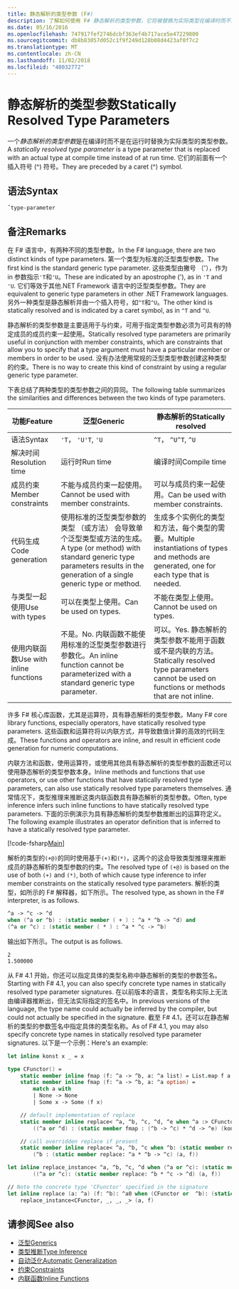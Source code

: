 ```yaml
---
title: 静态解析的类型参数 (F#)
description: 了解如何使用 F# 静态解析的类型参数，它将被替换为实际类型在编译时而不是在运行时。
ms.date: 05/16/2016
ms.openlocfilehash: 747917fef2746dcbf363ef4b717ace5e47229800
ms.sourcegitcommit: db8b83057d052c1f9f249d128b08d4423af0f7c2
ms.translationtype: MT
ms.contentlocale: zh-CN
ms.lasthandoff: 11/02/2018
ms.locfileid: "48032772"
---
```

# <a name="statically-resolved-type-parameters"></a><span data-ttu-id="91f70-103">静态解析的类型参数</span><span class="sxs-lookup"><span data-stu-id="91f70-103">Statically Resolved Type Parameters</span></span>

<span data-ttu-id="91f70-104">一个*静态解析的类型参数*是在编译时而不是在运行时替换为实际类型的类型参数。</span><span class="sxs-lookup"><span data-stu-id="91f70-104">A *statically resolved type parameter* is a type parameter that is replaced with an actual type at compile time instead of at run time.</span></span> <span data-ttu-id="91f70-105">它们的前面有一个插入符号 (^) 符号。</span><span class="sxs-lookup"><span data-stu-id="91f70-105">They are preceded by a caret (^) symbol.</span></span>

## <a name="syntax"></a><span data-ttu-id="91f70-106">语法</span><span class="sxs-lookup"><span data-stu-id="91f70-106">Syntax</span></span>

```
ˆtype-parameter
```

## <a name="remarks"></a><span data-ttu-id="91f70-107">备注</span><span class="sxs-lookup"><span data-stu-id="91f70-107">Remarks</span></span>

<span data-ttu-id="91f70-108">在 F# 语言中，有两种不同的类型参数。</span><span class="sxs-lookup"><span data-stu-id="91f70-108">In the F# language, there are two distinct kinds of type parameters.</span></span> <span data-ttu-id="91f70-109">第一个类型为标准的泛型类型参数。</span><span class="sxs-lookup"><span data-stu-id="91f70-109">The first kind is the standard generic type parameter.</span></span> <span data-ttu-id="91f70-110">这些类型由撇号 （'），作为 in 参数指示`'T`和`'U`。</span><span class="sxs-lookup"><span data-stu-id="91f70-110">These are indicated by an apostrophe ('), as in `'T` and `'U`.</span></span> <span data-ttu-id="91f70-111">它们等效于其他.NET Framework 语言中的泛型类型参数。</span><span class="sxs-lookup"><span data-stu-id="91f70-111">They are equivalent to generic type parameters in other .NET Framework languages.</span></span> <span data-ttu-id="91f70-112">另外一种类型是静态解析并由一个插入符号，如`^T`和`^U`。</span><span class="sxs-lookup"><span data-stu-id="91f70-112">The other kind is statically resolved and is indicated by a caret symbol, as in `^T` and `^U`.</span></span>

<span data-ttu-id="91f70-113">静态解析的类型参数是主要适用于与约束，可用于指定类型参数必须为可具有的特定成员的成员约束一起使用。</span><span class="sxs-lookup"><span data-stu-id="91f70-113">Statically resolved type parameters are primarily useful in conjunction with member constraints, which are constraints that allow you to specify that a type argument must have a particular member or members in order to be used.</span></span> <span data-ttu-id="91f70-114">没有办法使用常规的泛型类型参数创建这种类型的约束。</span><span class="sxs-lookup"><span data-stu-id="91f70-114">There is no way to create this kind of constraint by using a regular generic type parameter.</span></span>

<span data-ttu-id="91f70-115">下表总结了两种类型的类型参数之间的异同。</span><span class="sxs-lookup"><span data-stu-id="91f70-115">The following table summarizes the similarities and differences between the two kinds of type parameters.</span></span>

|<span data-ttu-id="91f70-116">功能</span><span class="sxs-lookup"><span data-stu-id="91f70-116">Feature</span></span>|<span data-ttu-id="91f70-117">泛型</span><span class="sxs-lookup"><span data-stu-id="91f70-117">Generic</span></span>|<span data-ttu-id="91f70-118">静态解析的</span><span class="sxs-lookup"><span data-stu-id="91f70-118">Statically resolved</span></span>|
|-------|-------|-------------------|
|<span data-ttu-id="91f70-119">语法</span><span class="sxs-lookup"><span data-stu-id="91f70-119">Syntax</span></span>|<span data-ttu-id="91f70-120">`'T`， `'U`</span><span class="sxs-lookup"><span data-stu-id="91f70-120">`'T`, `'U`</span></span>|<span data-ttu-id="91f70-121">`^T`， `^U`</span><span class="sxs-lookup"><span data-stu-id="91f70-121">`^T`, `^U`</span></span>|
|<span data-ttu-id="91f70-122">解决时间</span><span class="sxs-lookup"><span data-stu-id="91f70-122">Resolution time</span></span>|<span data-ttu-id="91f70-123">运行时</span><span class="sxs-lookup"><span data-stu-id="91f70-123">Run time</span></span>|<span data-ttu-id="91f70-124">编译时间</span><span class="sxs-lookup"><span data-stu-id="91f70-124">Compile time</span></span>|
|<span data-ttu-id="91f70-125">成员约束</span><span class="sxs-lookup"><span data-stu-id="91f70-125">Member constraints</span></span>|<span data-ttu-id="91f70-126">不能与成员约束一起使用。</span><span class="sxs-lookup"><span data-stu-id="91f70-126">Cannot be used with member constraints.</span></span>|<span data-ttu-id="91f70-127">可以与成员约束一起使用。</span><span class="sxs-lookup"><span data-stu-id="91f70-127">Can be used with member constraints.</span></span>|
|<span data-ttu-id="91f70-128">代码生成</span><span class="sxs-lookup"><span data-stu-id="91f70-128">Code generation</span></span>|<span data-ttu-id="91f70-129">使用标准的泛型类型参数的类型 （或方法） 会导致单个泛型类型或方法的生成。</span><span class="sxs-lookup"><span data-stu-id="91f70-129">A type (or method) with standard generic type parameters results in the generation of a single generic type or method.</span></span>|<span data-ttu-id="91f70-130">生成多个实例化的类型和方法，每个类型的需要。</span><span class="sxs-lookup"><span data-stu-id="91f70-130">Multiple instantiations of types and methods are generated, one for each type that is needed.</span></span>|
|<span data-ttu-id="91f70-131">与类型一起使用</span><span class="sxs-lookup"><span data-stu-id="91f70-131">Use with types</span></span>|<span data-ttu-id="91f70-132">可以在类型上使用。</span><span class="sxs-lookup"><span data-stu-id="91f70-132">Can be used on types.</span></span>|<span data-ttu-id="91f70-133">不能在类型上使用。</span><span class="sxs-lookup"><span data-stu-id="91f70-133">Cannot be used on types.</span></span>|
|<span data-ttu-id="91f70-134">使用内联函数</span><span class="sxs-lookup"><span data-stu-id="91f70-134">Use with inline functions</span></span>|<span data-ttu-id="91f70-135">不是。</span><span class="sxs-lookup"><span data-stu-id="91f70-135">No.</span></span> <span data-ttu-id="91f70-136">内联函数不能使用标准的泛型类型参数进行参数化。</span><span class="sxs-lookup"><span data-stu-id="91f70-136">An inline function cannot be parameterized with a standard generic type parameter.</span></span>|<span data-ttu-id="91f70-137">可以。</span><span class="sxs-lookup"><span data-stu-id="91f70-137">Yes.</span></span> <span data-ttu-id="91f70-138">静态解析的类型参数不能用于函数或不是内联的方法。</span><span class="sxs-lookup"><span data-stu-id="91f70-138">Statically resolved type parameters cannot be used on functions or methods that are not inline.</span></span>|

<span data-ttu-id="91f70-139">许多 F# 核心库函数，尤其是运算符，具有静态解析的类型参数。</span><span class="sxs-lookup"><span data-stu-id="91f70-139">Many F# core library functions, especially operators, have statically resolved type parameters.</span></span> <span data-ttu-id="91f70-140">这些函数和运算符将以内联方式，并导致数值计算的高效的代码生成。</span><span class="sxs-lookup"><span data-stu-id="91f70-140">These functions and operators are inline, and result in efficient code generation for numeric computations.</span></span>

<span data-ttu-id="91f70-141">内联方法和函数，使用运算符，或使用其他具有静态解析的类型参数的函数还可以使用静态解析的类型参数本身。</span><span class="sxs-lookup"><span data-stu-id="91f70-141">Inline methods and functions that use operators, or use other functions that have statically resolved type parameters, can also use statically resolved type parameters themselves.</span></span> <span data-ttu-id="91f70-142">通常情况下，类型推理来推断这类内联函数具有静态解析的类型参数。</span><span class="sxs-lookup"><span data-stu-id="91f70-142">Often, type inference infers such inline functions to have statically resolved type parameters.</span></span> <span data-ttu-id="91f70-143">下面的示例演示为具有静态解析的类型参数推断出的运算符定义。</span><span class="sxs-lookup"><span data-stu-id="91f70-143">The following example illustrates an operator definition that is inferred to have a statically resolved type parameter.</span></span>

[!code-fsharp[Main](../../../../samples/snippets/fsharp/lang-ref-3/snippet401.fs)]

<span data-ttu-id="91f70-144">解析的类型的`(+@)`的同时使用基于`(+)`和`(*)`，这两个的这会导致类型推理来推断成员的静态解析的类型参数的约束。</span><span class="sxs-lookup"><span data-stu-id="91f70-144">The resolved type of `(+@)` is based on the use of both `(+)` and `(*)`, both of which cause type inference to infer member constraints on the statically resolved type parameters.</span></span> <span data-ttu-id="91f70-145">解析的类型，如所示的 F# 解释器，如下所示。</span><span class="sxs-lookup"><span data-stu-id="91f70-145">The resolved type, as shown in the F# interpreter, is as follows.</span></span>

```fsharp
^a -> ^c -> ^d
when (^a or ^b) : (static member ( + ) : ^a * ^b -> ^d) and
(^a or ^c) : (static member ( * ) : ^a * ^c -> ^b)
```

<span data-ttu-id="91f70-146">输出如下所示。</span><span class="sxs-lookup"><span data-stu-id="91f70-146">The output is as follows.</span></span>

```
2
1.500000
```

<span data-ttu-id="91f70-147">从 F# 4.1 开始，你还可以指定具体的类型名称中静态解析的类型的参数签名。</span><span class="sxs-lookup"><span data-stu-id="91f70-147">Starting with F# 4.1, you can also specify concrete type names in statically resolved type parameter signatures.</span></span>  <span data-ttu-id="91f70-148">在以前版本的语言，类型名称实际上无法由编译器推断出，但无法实际指定的签名中。</span><span class="sxs-lookup"><span data-stu-id="91f70-148">In previous versions of the language, the type name could actually be inferred by the compiler, but could not actually be specified in the signature.</span></span>  <span data-ttu-id="91f70-149">截至 F# 4.1，还可以在静态解析的类型的参数签名中指定具体的类型名称。</span><span class="sxs-lookup"><span data-stu-id="91f70-149">As of F# 4.1, you may also specify concrete type names in statically resolved type parameter signatures.</span></span> <span data-ttu-id="91f70-150">以下是一个示例：</span><span class="sxs-lookup"><span data-stu-id="91f70-150">Here's an example:</span></span>

```fsharp
let inline konst x _ = x

type CFunctor() = 
    static member inline fmap (f: ^a -> ^b, a: ^a list) = List.map f a
    static member inline fmap (f: ^a -> ^b, a: ^a option) =
        match a with
        | None -> None
        | Some x -> Some (f x)

    // default implementation of replace
    static member inline replace< ^a, ^b, ^c, ^d, ^e when ^a :> CFunctor and (^a or ^d): (static member fmap: (^b -> ^c) * ^d -> ^e) > (a, f) =
        ((^a or ^d) : (static member fmap : (^b -> ^c) * ^d -> ^e) (konst a, f))

    // call overridden replace if present
    static member inline replace< ^a, ^b, ^c when ^b: (static member replace: ^a * ^b -> ^c)>(a: ^a, f: ^b) =
        (^b : (static member replace: ^a * ^b -> ^c) (a, f))

let inline replace_instance< ^a, ^b, ^c, ^d when (^a or ^c): (static member replace: ^b * ^c -> ^d)> (a: ^b, f: ^c) =
        ((^a or ^c): (static member replace: ^b * ^c -> ^d) (a, f))

// Note the concrete type 'CFunctor' specified in the signature
let inline replace (a: ^a) (f: ^b): ^a0 when (CFunctor or  ^b): (static member replace: ^a *  ^b ->  ^a0) =
    replace_instance<CFunctor, _, _, _> (a, f)
```

## <a name="see-also"></a><span data-ttu-id="91f70-151">请参阅</span><span class="sxs-lookup"><span data-stu-id="91f70-151">See also</span></span>

- [<span data-ttu-id="91f70-152">泛型</span><span class="sxs-lookup"><span data-stu-id="91f70-152">Generics</span></span>](index.md)
- [<span data-ttu-id="91f70-153">类型推断</span><span class="sxs-lookup"><span data-stu-id="91f70-153">Type Inference</span></span>](../type-inference.md)
- [<span data-ttu-id="91f70-154">自动泛化</span><span class="sxs-lookup"><span data-stu-id="91f70-154">Automatic Generalization</span></span>](automatic-generalization.md)
- [<span data-ttu-id="91f70-155">约束</span><span class="sxs-lookup"><span data-stu-id="91f70-155">Constraints</span></span>](constraints.md)
- [<span data-ttu-id="91f70-156">内联函数</span><span class="sxs-lookup"><span data-stu-id="91f70-156">Inline Functions</span></span>](../functions/inline-functions.md)
